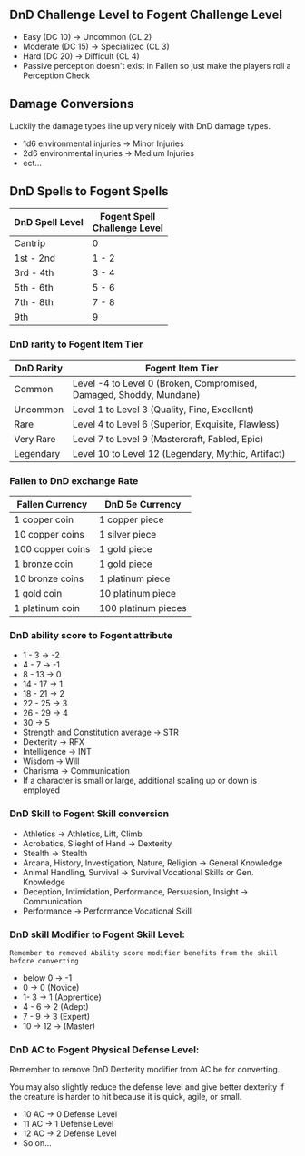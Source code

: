 ## DnD Challenge Level to Fogent Challenge Level

* Easy (DC 10) -> Uncommon (CL 2)
* Moderate (DC 15) -> Specialized (CL 3)
* Hard (DC 20) -> Difficult (CL 4)
* Passive perception doesn't exist in Fallen so just make the players roll a Perception Check

## Damage Conversions

Luckily the damage types line up very nicely with DnD damage types.

* 1d6 environmental injuries -> Minor Injuries
* 2d6 environmental injuries -> Medium Injuries
* ect...

## DnD Spells to Fogent Spells

| DnD Spell Level | Fogent Spell<br />Challenge Level |
| --------------- | ---------------------------------- |
| Cantrip         | 0                                  |
| 1st - 2nd      | 1 - 2                              |
| 3rd - 4th      | 3 - 4                              |
| 5th - 6th       | 5 - 6                              |
| 7th - 8th       | 7 - 8                              |
| 9th             | 9                                  |

### DnD rarity to Fogent Item Tier

| DnD Rarity | Fogent Item Tier                                                    |
| ---------- | ------------------------------------------------------------------- |
| Common     | Level -4 to Level 0 (Broken, Compromised, Damaged, Shoddy, Mundane) |
| Uncommon   | Level 1 to Level 3 (Quality, Fine, Excellent)                       |
| Rare       | Level 4 to Level 6 (Superior, Exquisite, Flawless)                  |
| Very Rare  | Level 7 to Level 9 (Mastercraft, Fabled, Epic)                      |
| Legendary  | Level 10 to Level 12 (Legendary, Mythic, Artifact)                  |

### Fallen to DnD exchange Rate

| Fallen Currency  | DnD 5e Currency     |
| ---------------- | ------------------- |
| 1 copper coin    | 1 copper piece      |
| 10 copper coins  | 1 silver piece      |
| 100 copper coins | 1 gold piece        |
| 1 bronze coin    | 1 gold piece        |
| 10 bronze coins  | 1 platinum piece    |
| 1 gold coin      | 10 platinum piece   |
| 1 platinum coin  | 100 platinum pieces |

### DnD ability score to Fogent attribute

- 1 - 3 -> -2
- 4 - 7 -> -1
- 8 - 13 -> 0
- 14 - 17 -> 1
- 18 - 21 -> 2
- 22 - 25 -> 3
- 26 - 29 -> 4
- 30 -> 5
- Strength and Constitution average -> STR
- Dexterity -> RFX
- Intelligence -> INT
- Wisdom -> Will
- Charisma -> Communication
- If a character is small or large, additional scaling up or down is employed

### DnD Skill to Fogent Skill conversion

- Athletics -> Athletics, Lift, Climb
- Acrobatics, Slieght of Hand -> Dexterity
- Stealth -> Stealth
- Arcana, History, Investigation, Nature, Religion -> General Knowledge
- Animal Handling, Survival -> Survival Vocational Skills or Gen. Knowledge
- Deception, Intimidation, Performance, Persuasion, Insight -> Communication
- Performance -> Performance Vocational Skill

### DnD skill Modifier to Fogent Skill Level:

    Remember to removed Ability score modifier benefits from the skill before converting

- below 0 -> -1
- 0 -> 0 (Novice)
- 1- 3 -> 1 (Apprentice)
- 4 - 6 -> 2 (Adept)
- 7 - 9 -> 3 (Expert)
- 10 -> 12 -> (Master)

### DnD AC to Fogent Physical Defense Level:

Remember to remove DnD Dexterity modifier from AC be for converting.

You may also slightly reduce the defense level and give better dexterity if the creature is harder to hit because it is quick, agile, or small.

- 10 AC -> 0 Defense Level
- 11 AC -> 1 Defense Level
- 12 AC -> 2 Defense Level
- So on...
